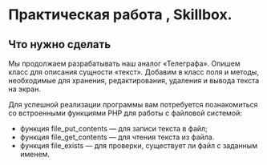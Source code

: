 # Практическая работа , Skillbox.

 ## Что нужно сделать
 
Мы продолжаем разрабатывать наш аналог «Телеграфа». Опишем класс для описания сущности «текст». Добавим в класс поля и методы, необходимые для хранения, редактирования, удаления и вывода текста на экран.  

Для успешной реализации программы вам потребуется познакомиться со встроенными функциями PHP для работы с файловой системой:

+ функция file_put_contents — для записи текста в файл;
+ функция file_get_contents — для чтения текста из файла. 
+ функция file_exists — для проверки, существует ли файл с заданным именем. 
